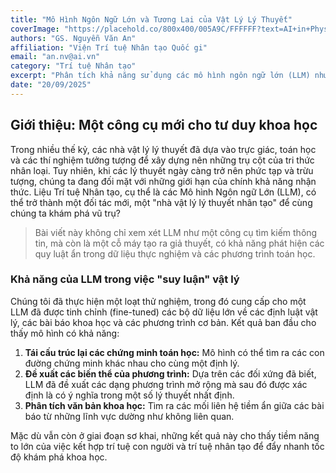 ```yaml
---
title: "Mô Hình Ngôn Ngữ Lớn và Tương Lai của Vật Lý Lý Thuyết"
coverImage: "https://placehold.co/800x400/005A9C/FFFFFF?text=AI+in+Physics"
authors: "GS. Nguyễn Văn An"
affiliation: "Viện Trí tuệ Nhân tạo Quốc gi"
email: "an.nv@ai.vn"
category: "Trí tuệ Nhân tạo"
excerpt: "Phân tích khả năng sử dụng các mô hình ngôn ngữ lớn (LLM) như GPT-4 để khám phá các giả thuyết mới và giải quyết các bài toán phức tạp trong vật lý lý thuyết, từ cơ học lượng tử đến vũ trụ học."
date: "20/09/2025"
---
```


## Giới thiệu: Một công cụ mới cho tư duy khoa học

Trong nhiều thế kỷ, các nhà vật lý lý thuyết đã dựa vào trực giác, toán học và các thí nghiệm tưởng tượng để xây dựng nên những trụ cột của tri thức nhân loại. Tuy nhiên, khi các lý thuyết ngày càng trở nên phức tạp và trừu tượng, chúng ta đang đối mặt với những giới hạn của chính khả năng nhận thức. Liệu Trí tuệ Nhân tạo, cụ thể là các Mô hình Ngôn ngữ Lớn (LLM), có thể trở thành một đối tác mới, một "nhà vật lý lý thuyết nhân tạo" để cùng chúng ta khám phá vũ trụ?

> Bài viết này không chỉ xem xét LLM như một công cụ tìm kiếm thông tin, mà còn là một cỗ máy tạo ra giả thuyết, có khả năng phát hiện các quy luật ẩn trong dữ liệu thực nghiệm và các phương trình toán học.

### Khả năng của LLM trong việc "suy luận" vật lý

Chúng tôi đã thực hiện một loạt thử nghiệm, trong đó cung cấp cho một LLM đã được tinh chỉnh (fine-tuned) các bộ dữ liệu lớn về các định luật vật lý, các bài báo khoa học và các phương trình cơ bản. Kết quả ban đầu cho thấy mô hình có khả năng:

1.  **Tái cấu trúc lại các chứng minh toán học:** Mô hình có thể tìm ra các con đường chứng minh khác nhau cho cùng một định lý.
2.  **Đề xuất các biến thể của phương trình:** Dựa trên các đối xứng đã biết, LLM đã đề xuất các dạng phương trình mở rộng mà sau đó được xác định là có ý nghĩa trong một số lý thuyết nhất định.
3.  **Phân tích văn bản khoa học:** Tìm ra các mối liên hệ tiềm ẩn giữa các bài báo từ những lĩnh vực dường như không liên quan.

Mặc dù vẫn còn ở giai đoạn sơ khai, những kết quả này cho thấy tiềm năng to lớn của việc kết hợp trí tuệ con người và trí tuệ nhân tạo để đẩy nhanh tốc độ khám phá khoa học.
